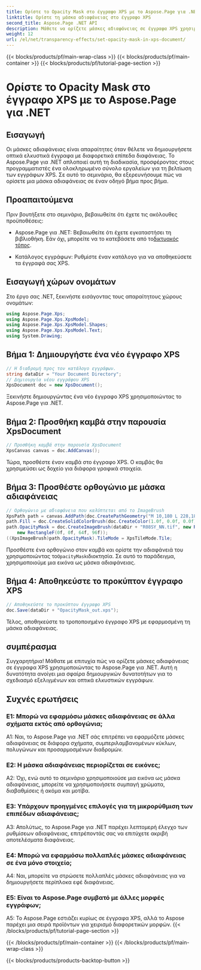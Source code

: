 ```yaml
---
title: Ορίστε το Opacity Mask στο έγγραφο XPS με το Aspose.Page για .NET
linktitle: Ορίστε τη μάσκα αδιαφάνειας στο έγγραφο XPS
second_title: Aspose.Page .NET API
description: Μάθετε να ορίζετε μάσκες αδιαφάνειας σε έγγραφα XPS χρησιμοποιώντας το Aspose.Page για .NET. Βελτιώστε την αισθητική των εγγράφων χωρίς κόπο.
weight: 12
url: /el/net/transparency-effects/set-opacity-mask-in-xps-document/
---
```


{{< blocks/products/pf/main-wrap-class >}}
{{< blocks/products/pf/main-container >}}
{{< blocks/products/pf/tutorial-page-section >}}

# Ορίστε το Opacity Mask στο έγγραφο XPS με το Aspose.Page για .NET

## Εισαγωγή

Οι μάσκες αδιαφάνειας είναι απαραίτητες όταν θέλετε να δημιουργήσετε οπτικά ελκυστικά έγγραφα με διαφορετικά επίπεδα διαφάνειας. Το Aspose.Page για .NET απλοποιεί αυτή τη διαδικασία, προσφέροντας στους προγραμματιστές ένα ολοκληρωμένο σύνολο εργαλείων για τη βελτίωση των εγγράφων XPS. Σε αυτό το σεμινάριο, θα εξερευνήσουμε πώς να ορίσετε μια μάσκα αδιαφάνειας σε έναν οδηγό βήμα προς βήμα.

## Προαπαιτούμενα

Πριν βουτήξετε στο σεμινάριο, βεβαιωθείτε ότι έχετε τις ακόλουθες προϋποθέσεις:

-  Aspose.Page για .NET: Βεβαιωθείτε ότι έχετε εγκαταστήσει τη βιβλιοθήκη. Εάν όχι, μπορείτε να το κατεβάσετε από το[δικτυακός τόπος](https://releases.aspose.com/page/net/).

- Κατάλογος εγγράφων: Ρυθμίστε έναν κατάλογο για να αποθηκεύσετε τα έγγραφά σας XPS.

## Εισαγωγή χώρων ονομάτων

Στο έργο σας .NET, ξεκινήστε εισάγοντας τους απαραίτητους χώρους ονομάτων:

```csharp
using Aspose.Page.Xps;
using Aspose.Page.Xps.XpsModel;
using Aspose.Page.Xps.XpsModel.Shapes;
using Aspose.Page.Xps.XpsModel.Text;
using System.Drawing;
```

## Βήμα 1: Δημιουργήστε ένα νέο έγγραφο XPS

```csharp
// Η διαδρομή προς τον κατάλογο εγγράφων.
string dataDir = "Your Document Directory";
// Δημιουργία νέου εγγράφου XPS
XpsDocument doc = new XpsDocument();
```

Ξεκινήστε δημιουργώντας ένα νέο έγγραφο XPS χρησιμοποιώντας το Aspose.Page για .NET.

## Βήμα 2: Προσθήκη καμβά στην παρουσία XpsDocument

```csharp
// Προσθήκη καμβά στην παρουσία XpsDocument
XpsCanvas canvas = doc.AddCanvas();
```

Τώρα, προσθέστε έναν καμβά στο έγγραφο XPS. Ο καμβάς θα χρησιμεύσει ως δοχείο για διάφορα γραφικά στοιχεία.

## Βήμα 3: Προσθέστε ορθογώνιο με μάσκα αδιαφάνειας

```csharp
// Ορθογώνιο με αδιαφάνεια που καλύπτεται από το ImageBrush
XpsPath path = canvas.AddPath(doc.CreatePathGeometry("M 10,180 L 228,180 228,285 10,285"));
path.Fill = doc.CreateSolidColorBrush(doc.CreateColor(1.0f, 0.0f, 0.0f));
path.OpacityMask = doc.CreateImageBrush(dataDir + "R08SY_NN.tif", new RectangleF(0f, 0f, 128f, 192f),
    new RectangleF(0f, 0f, 64f, 96f));
((XpsImageBrush)path.OpacityMask).TileMode = XpsTileMode.Tile;
```

 Προσθέστε ένα ορθογώνιο στον καμβά και ορίστε την αδιαφάνειά του χρησιμοποιώντας το`OpacityMask`ιδιοκτησία. Σε αυτό το παράδειγμα, χρησιμοποιούμε μια εικόνα ως μάσκα αδιαφάνειας.

## Βήμα 4: Αποθηκεύστε το προκύπτον έγγραφο XPS

```csharp
// Αποθηκεύστε το προκύπτον έγγραφο XPS
doc.Save(dataDir + "OpacityMask_out.xps");
```

Τέλος, αποθηκεύστε το τροποποιημένο έγγραφο XPS με εφαρμοσμένη τη μάσκα αδιαφάνειας.

## συμπέρασμα

Συγχαρητήρια! Μάθατε με επιτυχία πώς να ορίζετε μάσκες αδιαφάνειας σε έγγραφα XPS χρησιμοποιώντας το Aspose.Page για .NET. Αυτή η δυνατότητα ανοίγει μια σφαίρα δημιουργικών δυνατοτήτων για το σχεδιασμό εξελιγμένων και οπτικά ελκυστικών εγγράφων.

## Συχνές ερωτήσεις

### Ε1: Μπορώ να εφαρμόσω μάσκες αδιαφάνειας σε άλλα σχήματα εκτός από ορθογώνια;

A1: Ναι, το Aspose.Page για .NET σάς επιτρέπει να εφαρμόζετε μάσκες αδιαφάνειας σε διάφορα σχήματα, συμπεριλαμβανομένων κύκλων, πολυγώνων και προσαρμοσμένων διαδρομών.

### Ε2: Η μάσκα αδιαφάνειας περιορίζεται σε εικόνες;

A2: Όχι, ενώ αυτό το σεμινάριο χρησιμοποιούσε μια εικόνα ως μάσκα αδιαφάνειας, μπορείτε να χρησιμοποιήσετε συμπαγή χρώματα, διαβαθμίσεις ή ακόμα και μοτίβα.

### Ε3: Υπάρχουν προηγμένες επιλογές για τη μικρορύθμιση των επιπέδων αδιαφάνειας;

A3: Απολύτως, το Aspose.Page για .NET παρέχει λεπτομερή έλεγχο των ρυθμίσεων αδιαφάνειας, επιτρέποντάς σας να επιτύχετε ακριβή αποτελέσματα διαφάνειας.

### Ε4: Μπορώ να εφαρμόσω πολλαπλές μάσκες αδιαφάνειας σε ένα μόνο στοιχείο;

A4: Ναι, μπορείτε να στρώσετε πολλαπλές μάσκες αδιαφάνειας για να δημιουργήσετε περίπλοκα εφέ διαφάνειας.

### Ε5: Είναι το Aspose.Page συμβατό με άλλες μορφές εγγράφων;

A5: Το Aspose.Page εστιάζει κυρίως σε έγγραφα XPS, αλλά το Aspose παρέχει μια σειρά προϊόντων για χειρισμό διαφορετικών μορφών.
{{< /blocks/products/pf/tutorial-page-section >}}

{{< /blocks/products/pf/main-container >}}
{{< /blocks/products/pf/main-wrap-class >}}

{{< blocks/products/products-backtop-button >}}
